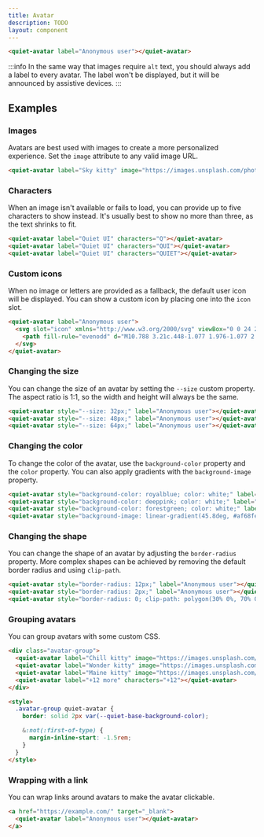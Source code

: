 ```yaml
---
title: Avatar
description: TODO
layout: component
---
```


```html {.example}
<quiet-avatar label="Anonymous user"></quiet-avatar>
```

:::info
In the same way that images require `alt` text, you should always add a label to every avatar. The label won't be displayed, but it will be announced by assistive devices.
:::

## Examples

### Images

Avatars are best used with images to create a more personalized experience. Set the `image` attribute to any valid image URL.

```html {.example}
<quiet-avatar label="Sky kitty" image="https://images.unsplash.com/photo-1574158622682-e40e69881006?q=80&w=256&auto=format&fit=crop&ixlib=rb-4.0.3&ixid=M3wxMjA3fDB8MHxwaG90by1wYWdlfHx8fGVufDB8fHx8fA%3D%3D"></quiet-avatar>
```

### Characters

When an image isn't available or fails to load, you can provide up to five characters to show instead. It's usually best to show no more than three, as the text shrinks to fit.

```html {.example}
<quiet-avatar label="Quiet UI" characters="Q"></quiet-avatar>
<quiet-avatar label="Quiet UI" characters="QUI"></quiet-avatar>
<quiet-avatar label="Quiet UI" characters="QUIET"></quiet-avatar>
```

### Custom icons

When no image or letters are provided as a fallback, the default user icon will be displayed. You can show a custom icon by placing one into the `icon` slot.

```html {.example}
<quiet-avatar label="Anonymous user">
  <svg slot="icon" xmlns="http://www.w3.org/2000/svg" viewBox="0 0 24 24" fill="currentColor" class="w-6 h-6">
    <path fill-rule="evenodd" d="M10.788 3.21c.448-1.077 1.976-1.077 2.424 0l2.082 5.006 5.404.434c1.164.093 1.636 1.545.749 2.305l-4.117 3.527 1.257 5.273c.271 1.136-.964 2.033-1.96 1.425L12 18.354 7.373 21.18c-.996.608-2.231-.29-1.96-1.425l1.257-5.273-4.117-3.527c-.887-.76-.415-2.212.749-2.305l5.404-.434 2.082-5.005Z" clip-rule="evenodd" />
  </svg>
</quiet-avatar>
```

### Changing the size

You can change the size of an avatar by setting the `--size` custom property. The aspect ratio is 1:1, so the width and height will always be the same.

```html {.example}
<quiet-avatar style="--size: 32px;" label="Anonymous user"></quiet-avatar>
<quiet-avatar style="--size: 48px;" label="Anonymous user"></quiet-avatar>
<quiet-avatar style="--size: 64px;" label="Anonymous user"></quiet-avatar>
```

### Changing the color

To change the color of the avatar, use the `background-color` property and the `color` property. You can also apply gradients with the `background-image` property.

```html {.example}
<quiet-avatar style="background-color: royalblue; color: white;" label="Anonymous user"></quiet-avatar>
<quiet-avatar style="background-color: deeppink; color: white;" label="Anonymous user"></quiet-avatar>
<quiet-avatar style="background-color: forestgreen; color: white;" label="Anonymous user"></quiet-avatar>
<quiet-avatar style="background-image: linear-gradient(45.8deg, #af68fe 9.3%, #65dfff 75.1%); color: black;" label="Anonymous user"></quiet-avatar>
```

### Changing the shape

You can change the shape of an avatar by adjusting the `border-radius` property. More complex shapes can be achieved by removing the default border radius and using `clip-path`.

```html {.example}
<quiet-avatar style="border-radius: 12px;" label="Anonymous user"></quiet-avatar>
<quiet-avatar style="border-radius: 2px;" label="Anonymous user"></quiet-avatar>
<quiet-avatar style="border-radius: 0; clip-path: polygon(30% 0%, 70% 0%, 100% 30%, 100% 70%, 70% 100%, 30% 100%, 0% 70%, 0% 30%);" label="Anonymous user"></quiet-avatar>
```

### Grouping avatars

You can group avatars with some custom CSS.

```html {.example}
<div class="avatar-group">
  <quiet-avatar label="Chill kitty" image="https://images.unsplash.com/photo-1514888286974-6c03e2ca1dba?q=80&w=256&auto=format&fit=crop&ixlib=rb-4.0.3&ixid=M3wxMjA3fDB8MHxwaG90by1wYWdlfHx8fGVufDB8fHx8fA%3D%3D"></quiet-avatar>
  <quiet-avatar label="Wonder kitty" image="https://images.unsplash.com/photo-1529778873920-4da4926a72c2?q=80&w=256&auto=format&fit=crop&ixlib=rb-4.0.3&ixid=M3wxMjA3fDB8MHxwaG90by1wYWdlfHx8fGVufDB8fHx8fA%3D%3D"></quiet-avatar>
  <quiet-avatar label="Maine kitty" image="https://images.unsplash.com/photo-1569591159212-b02ea8a9f239?q=80&w=256&auto=format&fit=crop&ixlib=rb-4.0.3&ixid=M3wxMjA3fDB8MHxwaG90by1wYWdlfHx8fGVufDB8fHx8fA%3D%3D"></quiet-avatar>
  <quiet-avatar label="+12 more" characters="+12"></quiet-avatar>
</div>

<style>
  .avatar-group quiet-avatar {
    border: solid 2px var(--quiet-base-background-color);

    &:not(:first-of-type) {
      margin-inline-start: -1.5rem;
    }
  }
</style>
```

### Wrapping with a link

You can wrap links around avatars to make the avatar clickable.

```html {.example}
<a href="https://example.com/" target="_blank">
  <quiet-avatar label="Anonymous user"></quiet-avatar>
</a>
```